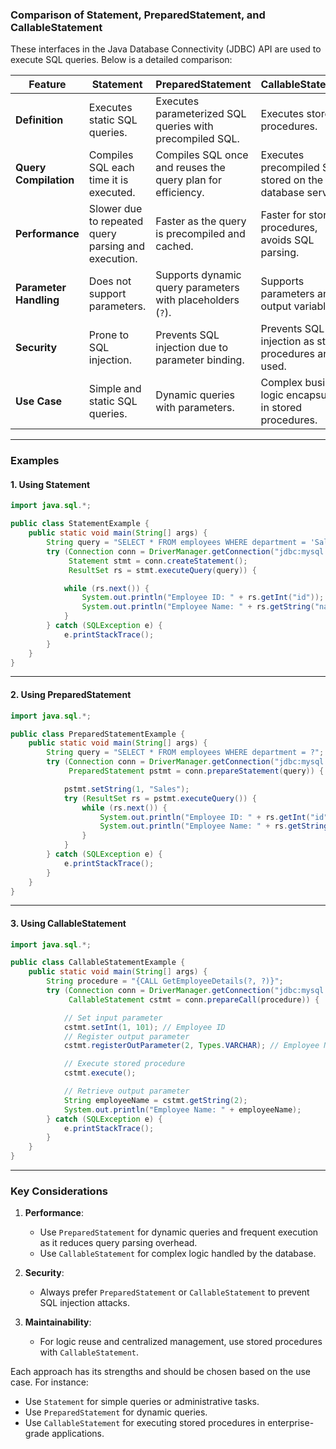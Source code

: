 ### **Comparison of Statement, PreparedStatement, and CallableStatement**

These interfaces in the Java Database Connectivity (JDBC) API are used to execute SQL queries. Below is a detailed comparison:

| **Feature**              | **Statement**                                  | **PreparedStatement**                                           | **CallableStatement**                                     |
|---------------------------|-----------------------------------------------|-----------------------------------------------------------------|----------------------------------------------------------|
| **Definition**            | Executes static SQL queries.                 | Executes parameterized SQL queries with precompiled SQL.       | Executes stored procedures.                              |
| **Query Compilation**     | Compiles SQL each time it is executed.        | Compiles SQL once and reuses the query plan for efficiency.    | Executes precompiled SQL stored on the database server.  |
| **Performance**           | Slower due to repeated query parsing and execution. | Faster as the query is precompiled and cached.                | Faster for stored procedures, avoids SQL parsing.        |
| **Parameter Handling**    | Does not support parameters.                  | Supports dynamic query parameters with placeholders (`?`).     | Supports parameters and output variables.                |
| **Security**              | Prone to SQL injection.                      | Prevents SQL injection due to parameter binding.               | Prevents SQL injection as stored procedures are used.    |
| **Use Case**              | Simple and static SQL queries.               | Dynamic queries with parameters.                              | Complex business logic encapsulated in stored procedures.|

---

### **Examples**

#### **1. Using Statement**
```java
import java.sql.*;

public class StatementExample {
    public static void main(String[] args) {
        String query = "SELECT * FROM employees WHERE department = 'Sales'";
        try (Connection conn = DriverManager.getConnection("jdbc:mysql://localhost:3306/company", "user", "password");
             Statement stmt = conn.createStatement();
             ResultSet rs = stmt.executeQuery(query)) {

            while (rs.next()) {
                System.out.println("Employee ID: " + rs.getInt("id"));
                System.out.println("Employee Name: " + rs.getString("name"));
            }
        } catch (SQLException e) {
            e.printStackTrace();
        }
    }
}
```

---

#### **2. Using PreparedStatement**
```java
import java.sql.*;

public class PreparedStatementExample {
    public static void main(String[] args) {
        String query = "SELECT * FROM employees WHERE department = ?";
        try (Connection conn = DriverManager.getConnection("jdbc:mysql://localhost:3306/company", "user", "password");
             PreparedStatement pstmt = conn.prepareStatement(query)) {

            pstmt.setString(1, "Sales");
            try (ResultSet rs = pstmt.executeQuery()) {
                while (rs.next()) {
                    System.out.println("Employee ID: " + rs.getInt("id"));
                    System.out.println("Employee Name: " + rs.getString("name"));
                }
            }
        } catch (SQLException e) {
            e.printStackTrace();
        }
    }
}
```

---

#### **3. Using CallableStatement**
```java
import java.sql.*;

public class CallableStatementExample {
    public static void main(String[] args) {
        String procedure = "{CALL GetEmployeeDetails(?, ?)}";
        try (Connection conn = DriverManager.getConnection("jdbc:mysql://localhost:3306/company", "user", "password");
             CallableStatement cstmt = conn.prepareCall(procedure)) {

            // Set input parameter
            cstmt.setInt(1, 101); // Employee ID
            // Register output parameter
            cstmt.registerOutParameter(2, Types.VARCHAR); // Employee Name

            // Execute stored procedure
            cstmt.execute();

            // Retrieve output parameter
            String employeeName = cstmt.getString(2);
            System.out.println("Employee Name: " + employeeName);
        } catch (SQLException e) {
            e.printStackTrace();
        }
    }
}
```

---

### **Key Considerations**
1. **Performance**:
   - Use `PreparedStatement` for dynamic queries and frequent execution as it reduces query parsing overhead.
   - Use `CallableStatement` for complex logic handled by the database.

2. **Security**:
   - Always prefer `PreparedStatement` or `CallableStatement` to prevent SQL injection attacks.

3. **Maintainability**:
   - For logic reuse and centralized management, use stored procedures with `CallableStatement`.

Each approach has its strengths and should be chosen based on the use case. For instance:
- Use `Statement` for simple queries or administrative tasks.
- Use `PreparedStatement` for dynamic queries.
- Use `CallableStatement` for executing stored procedures in enterprise-grade applications.